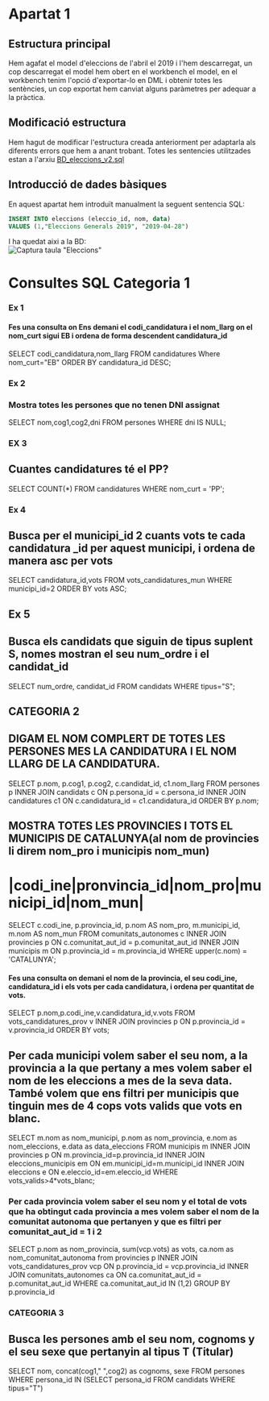 # Apartat 1
## Estructura principal
Hem agafat el model d'eleccions de l'abril el 2019 i l'hem descarregat, un cop descarregat el model hem obert en el workbench el model,
en el workbench tenim l'opció d'exportar-lo en DML i obtenir totes les sentències, un cop exportat hem canviat alguns paràmetres per
adequar a la pràctica.

## Modificació estructura
Hem hagut de modificar l'estructura creada anteriorment per adaptarla als diferents errors que hem a anant trobant.
Totes les sentencies utilitzades estan a l'arxiu [BD_eleccions_v2.sql](https://github.com/sonieva/Eleccions/blob/master/Apartat%201/BD_eleccions_v2.sql)

## Introducció de dades bàsiques
En aquest apartat hem introduït manualment la seguent sentencia SQL:<br>

```SQL 
INSERT INTO eleccions (eleccio_id, nom, data)
VALUES (1,"Eleccions Generals 2019", "2019-04-28")
```

I ha quedat aixi a la BD:<br>
![Captura taula "Eleccions"](https://github.com/sonieva/Eleccions/blob/master/Documentaci%C3%B3/Imatges/taula_eleccions.png)


# Consultes SQL Categoria 1
### Ex 1
#### Fes una consulta on Ens demani el codi_candidatura i el nom_llarg on el nom_curt sigui EB i ordena de forma descendent candidatura_id
SELECT codi_candidatura,nom_llarg FROM candidatures
Where nom_curt="EB"
ORDER BY candidatura_id DESC;
### Ex 2
### Mostra totes les persones que no tenen DNI assignat
SELECT nom,cog1,cog2,dni
    FROM persones
    WHERE dni IS NULL;

### EX 3 
## Cuantes candidatures té el PP?
SELECT COUNT(*)
	FROM candidatures
    WHERE nom_curt = 'PP';
### Ex 4
## Busca per el municipi_id 2 cuants vots te cada candidatura _id per aquest municipi, i ordena de manera asc per vots
SELECT candidatura_id,vots FROM vots_candidatures_mun
WHERE municipi_id=2
ORDER BY vots ASC;

## Ex 5
## Busca els candidats que siguin de tipus suplent S, nomes mostran el seu num_ordre i el candidat_id
SELECT num_ordre, candidat_id FROM candidats
WHERE tipus="S";


## CATEGORIA 2
## DIGAM EL NOM COMPLERT DE TOTES LES PERSONES MES LA CANDIDATURA I EL NOM LLARG DE LA CANDIDATURA.
SELECT p.nom, p.cog1, p.cog2, c.candidat_id, c1.nom_llarg
	FROM persones p
    INNER JOIN candidats c ON p.persona_id = c.persona_id
    INNER JOIN candidatures c1 ON c.candidatura_id = c1.candidatura_id
    ORDER BY p.nom;

## MOSTRA TOTES LES PROVINCIES I TOTS EL MUNICIPIS DE CATALUNYA(al nom de provincies li direm nom_pro i municipis nom_mun)
# |codi_ine|pronvincia_id|nom_pro|municipi_id|nom_mun|
SELECT c.codi_ine, p.provincia_id, p.nom AS nom_pro, m.municipi_id, m.nom AS nom_mun
	FROM comunitats_autonomes c
    INNER JOIN provincies p ON c.comunitat_aut_id = p.comunitat_aut_id
    INNER JOIN municipis m ON p.provincia_id = m.provincia_id
    WHERE upper(c.nom) = 'CATALUNYA';

#### Fes una consulta on demani el nom de la provincia, el seu codi_ine, candidatura_id i els vots per cada candidatura, i ordena per quantitat de vots.
SELECT p.nom,p.codi_ine,v.candidatura_id,v.vots FROM vots_candidatures_prov v
INNER JOIN provincies p ON p.provincia_id = v.provincia_id
ORDER BY vots;

## Per cada municipi volem saber el seu nom, a la provincia a la que pertany a mes volem saber el nom de les eleccions a mes de la seva data. També volem que ens filtri per municipis que tinguin mes de 4 cops vots valids que vots en blanc.
SELECT m.nom as nom_municipi, p.nom as nom_provincia, e.nom as nom_eleccions, e.data as data_eleccions FROM municipis m
INNER JOIN provincies p ON m.provincia_id=p.provincia_id
INNER JOIN eleccions_municipis em ON em.municipi_id=m.municipi_id
INNER JOIN eleccions e ON e.eleccio_id=em.eleccio_id
WHERE vots_valids>4*vots_blanc;

### Per cada provincia volem saber el seu nom y el total de vots que ha obtingut cada provincia a mes volem saber el nom de la comunitat autonoma que pertanyen y que es filtri per comunitat_aut_id = 1 i 2

SELECT p.nom as nom_provincia, sum(vcp.vots) as vots, ca.nom as nom_comunitat_autonoma from provincies p
INNER JOIN vots_candidatures_prov vcp ON p.provincia_id = vcp.provincia_id
INNER JOIN comunitats_autonomes ca ON ca.comunitat_aut_id = p.comunitat_aut_id
WHERE ca.comunitat_aut_id IN (1,2)
GROUP BY p.provincia_id


### CATEGORIA 3
## Busca les persones amb el seu nom, cognoms y el seu sexe que pertanyin al tipus T (Titular)


SELECT nom, concat(cog1," ",cog2) as cognoms, sexe 
FROM persones
WHERE persona_id IN (SELECT persona_id FROM candidats
                        WHERE tipus="T")